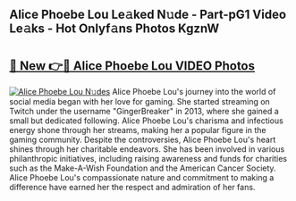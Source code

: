 ## Alice Phoebe Lou Le𝚊ked N𝚞de - Part-pG1 Video Le𝚊ks - Hot Onlyf𝚊ns Photos KgznW

# <h2><a href="http://ab22888.deff.icu/?id=Alice+Phoebe+Lou">🔗 New 👉🔴 Alice Phoebe Lou VIDEO Photos</a></h2>

[![Alice Phoebe Lou N𝚞des](https://i.imgur.com/rIISA9y.gif)](http://ab22888.deff.icu/?id=Alice+Phoebe+Lou)
Alice Phoebe Lou's journey into the world of social media began with her love for gaming. She started streaming on Twitch under the username "GingerBreaker" in 2013, where she gained a small but dedicated following. Alice Phoebe Lou's charisma and infectious energy shone through her streams, making her a popular figure in the gaming community. Despite the controversies, Alice Phoebe Lou's heart shines through her charitable endeavors. She has been involved in various philanthropic initiatives, including raising awareness and funds for charities such as the Make-A-Wish Foundation and the American Cancer Society. Alice Phoebe Lou's compassionate nature and commitment to making a difference have earned her the respect and admiration of her fans.
